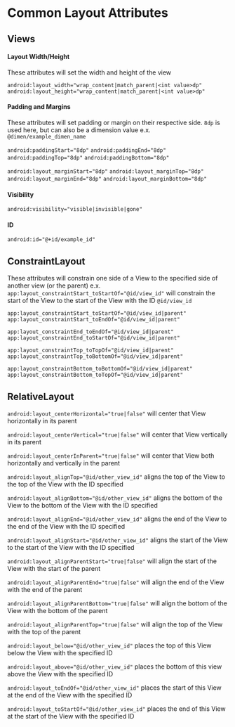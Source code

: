 # Common Layout Attributes

## Views

#### Layout Width/Height

These attributes will set the width and height of the view

`android:layout_width="wrap_content|match_parent|<int value>dp"`
`android:layout_height="wrap_content|match_parent|<int value>dp"`

#### Padding and Margins

These attributes will set padding or margin on their respective side. `8dp` is used here, but can also be a dimension value e.x. `@dimen/example_dimen_name`

`android:paddingStart="8dp"`
`android:paddingEnd="8dp"`
`android:paddingTop="8dp"`
`android:paddingBottom="8dp"`

`android:layout_marginStart="8dp"`
`android:layout_marginTop="8dp"`
`android:layout_marginEnd="8dp"`
`android:layout_marginBottom="8dp"`

#### Visibility

`android:visibility="visible|invisible|gone"`

#### ID

`android:id="@+id/example_id"`


## ConstraintLayout

These attributes will constrain one side of a View to the specified side of another view (or the parent)
e.x. `app:layout_constraintStart_toStartOf="@id/view_id"` will constrain the start of the View to the start of the View
with the ID `@id/view_id`

`app:layout_constraintStart_toStartOf="@id/view_id|parent"`
`app:layout_constraintStart_toEndOf="@id/view_id|parent"`

`app:layout_constraintEnd_toEndOf="@id/view_id|parent"`
`app:layout_constraintEnd_toStartOf="@id/view_id|parent"`

`app:layout_constraintTop_toTopOf="@id/view_id|parent"`
`app:layout_constraintTop_toBottomOf="@id/view_id|parent"`

`app:layout_constraintBottom_toBottomOf="@id/view_id|parent"`
`app:layout_constraintBottom_toTopOf="@id/view_id|parent"`

## RelativeLayout

`android:layout_centerHorizontal="true|false"` will center that View horizontally in its parent

`android:layout_centerVertical="true|false"` will center that View vertically in its parent

`android:layout_centerInParent="true|false"` will center that View both horizontally and vertically in the parent

`android:layout_alignTop="@id/other_view_id"` aligns the top of the View to the top of the View with the ID specified

`android:layout_alignBottom="@id/other_view_id"` aligns the bottom of the View to the bottom of the View with the ID specified

`android:layout_alignEnd="@id/other_view_id"` aligns the end of the View to the end of the View with the ID specified

`android:layout_alignStart="@id/other_view_id"` aligns the start of the View to the start of the View with the ID specified

`android:layout_alignParentStart="true|false"` will align the start of the View with the start of the parent

`android:layout_alignParentEnd="true|false"` will align the end of the View with the end of the parent

`android:layout_alignParentBottom="true|false"` will align the bottom of the View with the bottom of the parent

`android:layout_alignParentTop="true|false"` will align the top of the View with the top of the parent

`android:layout_below="@id/other_view_id"` places the top of this View below the View with the specified ID

`android:layout_above="@id/other_view_id"` places the bottom of this view above the View with the specified ID

`android:layout_toEndOf="@id/other_view_id"` places the start of this View at the end of the View with the specified ID

`android:layout_toStartOf="@id/other_view_id"` places the end of this View at the start of the View with the specified ID